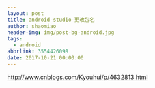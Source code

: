 ```yaml
---
layout: post
title: android-studio-更改包名
author: shaomiao
header-img: img/post-bg-android.jpg
tags:
  - android
abbrlink: 3554426098
date: 2017-10-21 00:00:00
---
```

http://www.cnblogs.com/Kyouhui/p/4632813.html
